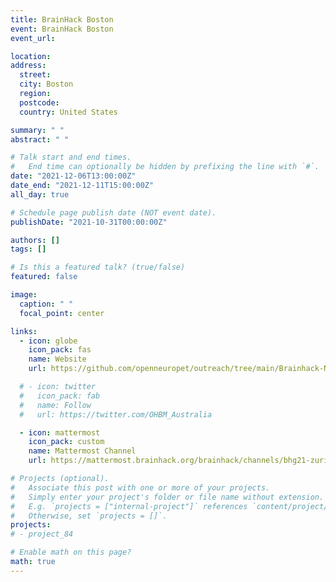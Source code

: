```yaml
---
title: BrainHack Boston
event: BrainHack Boston
event_url:

location:
address:
  street:
  city: Boston
  region:
  postcode:
  country: United States

summary: " "
abstract: " "

# Talk start and end times.
#   End time can optionally be hidden by prefixing the line with `#`.
date: "2021-12-06T13:00:00Z"
date_end: "2021-12-11T15:00:00Z"
all_day: true

# Schedule page publish date (NOT event date).
publishDate: "2021-10-31T00:00:00Z"

authors: []
tags: []

# Is this a featured talk? (true/false)
featured: false

image:
  caption: " "
  focal_point: center

links:
  - icon: globe
    icon_pack: fas
    name: Website
    url: https://github.com/openneuropet/outreach/tree/main/Brainhack-Nordic2021

  # - icon: twitter
  #   icon_pack: fab
  #   name: Follow
  #   url: https://twitter.com/OHBM_Australia

  - icon: mattermost
    icon_pack: custom
    name: Mattermost Channel
    url: https://mattermost.brainhack.org/brainhack/channels/bhg21-zurich

# Projects (optional).
#   Associate this post with one or more of your projects.
#   Simply enter your project's folder or file name without extension.
#   E.g. `projects = ["internal-project"]` references `content/project/deep-learning/index.md`.
#   Otherwise, set `projects = []`.
projects:
# - project_84

# Enable math on this page?
math: true
---
```

